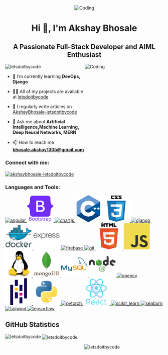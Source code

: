 
<div align="center">
  <img src="https://github.com/user-attachments/assets/69ee5c1a-cd7b-42e7-b98b-42ee3873e260" alt="Coding" width="900" height="500" />
</div>


<h1 align="center">Hi 👋, I'm Akshay Bhosale</h1>
<h2 align="center">A Passionate Full-Stack Developer and AIML Enthusiast</h2>
<img align="right" alt="Coding" width="250" height="250" src="https://github.com/user-attachments/assets/33e4b43a-5273-4887-8ae2-d20b02f387e5" alt="Pi7_Tool_pic2">

<p align="left">
  <img src="https://komarev.com/ghpvc/?username=letsdoitbycode&label=Profile%20views&color=0e75b6&style=flat-square" alt="letsdoitbycode" style="height: 35px; width: 140px;" />
</p>


- 🌱 I’m currently learning **DevOps, Django**

- 👨‍💻 All of my projects are available at [letsdoitbycode](https://github.com/letsdoitbycode)

- 📝 I regularly write articles on [AkshayBhosale-letsdoitbycode](https://www.linkedin.com/in/akshaybhosale-letsdoitbycode/)

- 💬 Ask me about **Artificial Intelligence,Machine Learning, Deep Neural Networks, MERN**

- 📫 How to reach me **bhosale.akshay1305@gmail.com**

<h3 align="left">Connect with me:</h3>
<p align="left">
<a href="https://linkedin.com/in/akshaybhosale-letsdoitbycode" target="blank"><img align="center" src="https://raw.githubusercontent.com/rahuldkjain/github-profile-readme-generator/master/src/images/icons/Social/linked-in-alt.svg" alt="akshaybhosale-letsdoitbycode" height="50" width="60" /></a>
</p>

<h3 align="left">Languages and Tools:</h3>
<p align="left"> <a href="https://angular.io" target="_blank" rel="noreferrer"> <img src="https://angular.io/assets/images/logos/angular/angular.svg" alt="angular" width="85" height="85"/> </a> <a href="https://getbootstrap.com" target="_blank" rel="noreferrer"> <img src="https://raw.githubusercontent.com/devicons/devicon/master/icons/bootstrap/bootstrap-plain-wordmark.svg" alt="bootstrap" width="85" height="85"/> </a> <a href="https://www.chartjs.org" target="_blank" rel="noreferrer"> <img src="https://www.chartjs.org/media/logo-title.svg" alt="chartjs" width="85" height="85"/> </a> <a href="https://www.w3schools.com/cpp/" target="_blank" rel="noreferrer"> <img src="https://raw.githubusercontent.com/devicons/devicon/master/icons/cplusplus/cplusplus-original.svg" alt="cplusplus" width="85" height="85"/> </a> <a href="https://www.w3schools.com/css/" target="_blank" rel="noreferrer"> <img src="https://raw.githubusercontent.com/devicons/devicon/master/icons/css3/css3-original-wordmark.svg" alt="css3" width="85" height="85"/> </a> <a href="https://www.djangoproject.com/" target="_blank" rel="noreferrer"> <img src="https://cdn.worldvectorlogo.com/logos/django.svg" alt="django" width="85" height="85"/> </a> <a href="https://www.docker.com/" target="_blank" rel="noreferrer"> <img src="https://raw.githubusercontent.com/devicons/devicon/master/icons/docker/docker-original-wordmark.svg" alt="docker" width="85" height="85"/> </a> <a href="https://expressjs.com" target="_blank" rel="noreferrer"> <img src="https://raw.githubusercontent.com/devicons/devicon/master/icons/express/express-original-wordmark.svg" alt="express" width="85" height="85"/> </a> <a href="https://firebase.google.com/" target="_blank" rel="noreferrer"> <img src="https://www.vectorlogo.zone/logos/firebase/firebase-icon.svg" alt="firebase" width="85" height="85"/> </a> <a href="https://git-scm.com/" target="_blank" rel="noreferrer"> <img src="https://www.vectorlogo.zone/logos/git-scm/git-scm-icon.svg" alt="git" width="85" height="85"/> </a> <a href="https://www.w3.org/html/" target="_blank" rel="noreferrer"> <img src="https://raw.githubusercontent.com/devicons/devicon/master/icons/html5/html5-original-wordmark.svg" alt="html5" width="85" height="85"/> </a> <a href="https://developer.mozilla.org/en-US/docs/Web/JavaScript" target="_blank" rel="noreferrer"> <img src="https://raw.githubusercontent.com/devicons/devicon/master/icons/javascript/javascript-original.svg" alt="javascript" width="85" height="85"/> </a> <a href="https://www.linux.org/" target="_blank" rel="noreferrer"> <img src="https://raw.githubusercontent.com/devicons/devicon/master/icons/linux/linux-original.svg" alt="linux" width="85" height="85"/> </a> <a href="https://www.mongodb.com/" target="_blank" rel="noreferrer"> <img src="https://raw.githubusercontent.com/devicons/devicon/master/icons/mongodb/mongodb-original-wordmark.svg" alt="mongodb" width="85" height="85"/> </a> <a href="https://www.mysql.com/" target="_blank" rel="noreferrer"> <img src="https://raw.githubusercontent.com/devicons/devicon/master/icons/mysql/mysql-original-wordmark.svg" alt="mysql" width="85" height="85"/> </a> <a href="https://nodejs.org" target="_blank" rel="noreferrer"> <img src="https://raw.githubusercontent.com/devicons/devicon/master/icons/nodejs/nodejs-original-wordmark.svg" alt="nodejs" width="85" height="85"/> </a> <a href="https://opencv.org/" target="_blank" rel="noreferrer"> <img src="https://www.vectorlogo.zone/logos/opencv/opencv-icon.svg" alt="opencv" width="85" height="85"/> </a> <a href="https://pandas.pydata.org/" target="_blank" rel="noreferrer"> <img src="https://raw.githubusercontent.com/devicons/devicon/2ae2a900d2f041da66e950e4d48552658d850630/icons/pandas/pandas-original.svg" alt="pandas" width="85" height="85"/> </a> <a href="https://www.python.org" target="_blank" rel="noreferrer"> <img src="https://raw.githubusercontent.com/devicons/devicon/master/icons/python/python-original.svg" alt="python" width="85" height="85"/> </a> <a href="https://pytorch.org/" target="_blank" rel="noreferrer"> <img src="https://www.vectorlogo.zone/logos/pytorch/pytorch-icon.svg" alt="pytorch" width="85" height="85"/> </a> <a href="https://reactjs.org/" target="_blank" rel="noreferrer"> <img src="https://raw.githubusercontent.com/devicons/devicon/master/icons/react/react-original-wordmark.svg" alt="react" width="85" height="85"/> </a> <a href="https://scikit-learn.org/" target="_blank" rel="noreferrer"> <img src="https://upload.wikimedia.org/wikipedia/commons/0/05/Scikit_learn_logo_small.svg" alt="scikit_learn" width="85" height="85"/> </a> <a href="https://seaborn.pydata.org/" target="_blank" rel="noreferrer"> <img src="https://seaborn.pydata.org/_images/logo-mark-lightbg.svg" alt="seaborn" width="85" height="85"/> </a> <a href="https://tailwindcss.com/" target="_blank" rel="noreferrer"> <img src="https://www.vectorlogo.zone/logos/tailwindcss/tailwindcss-icon.svg" alt="tailwind" width="85" height="85"/> </a> <a href="https://www.tensorflow.org" target="_blank" rel="noreferrer"> <img src="https://www.vectorlogo.zone/logos/tensorflow/tensorflow-icon.svg" alt="tensorflow" width="85" height="85"/> </a> </p>

## GitHub Statistics

<p><img align="left" src="https://github-readme-stats.vercel.app/api/top-langs?username=letsdoitbycode&show_icons=true&locale=en&layout=compact" alt="letsdoitbycode" style="height: 195px;" />
</p>

<p>&nbsp;<img align="center" src="https://github-readme-stats.vercel.app/api?username=letsdoitbycode&show_icons=true&locale=en" alt="letsdoitbycode" />
</p>

<div align="center">
  <img src="https://github-readme-streak-stats.herokuapp.com/?user=letsdoitbycode&" alt="letsdoitbycode" style="height: 250px; width: 500px;" />
</div>
